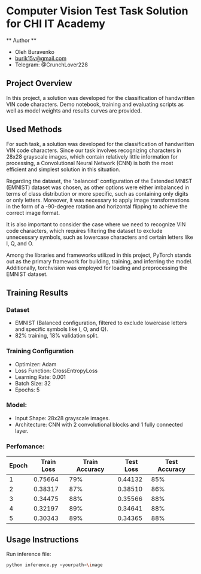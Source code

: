 # Computer Vision Test Task Solution for CHI IT Academy

** Author **
- Oleh Buravenko
- burik15v@gmail.com
- Telegram: @CrunchLover228

## Project Overview
In this project, a solution was developed for the classification of handwritten VIN code characters. Demo notebook, training and evaluating scripts as well as model weights and results curves are provided.

## Used Methods
For such task, a solution was developed for the classification of handwritten VIN code characters. Since our task involves recognizing characters in 28x28 grayscale images, which contain relatively little information for processing, a Convolutional Neural Network (CNN) is both the most efficient and simplest solution in this situation.

Regarding the dataset, the 'balanced' configuration of the Extended MNIST (EMNIST) dataset was chosen, as other options were either imbalanced in terms of class distribution or more specific, such as containing only digits or only letters. Moreover, it was necessary to apply image transformations in the form of a -90-degree rotation and horizontal flipping to achieve the correct image format.

It is also important to consider the case where we need to recognize VIN code characters, which requires filtering the dataset to exclude unnecessary symbols, such as lowercase characters and certain letters like I, Q, and O.

Among the libraries and frameworks utilized in this project, PyTorch stands out as the primary framework for building, training, and inferring the model. Additionally, torchvision was employed for loading and preprocessing the EMNIST dataset.

## Training Results

### Dataset
- EMNIST (Balanced configuration, filtered to exclude lowercase letters and specific symbols like I, O, and Q).
- 82% training, 18% validation split.

### Training Configuration
- Optimizer: Adam
- Loss Function: CrossEntropyLoss
- Learning Rate: 0.001
- Batch Size: 32
- Epochs: 5

### Model:
- Input Shape: 28x28 grayscale images.
- Architecture: CNN with 2 convolutional blocks and 1 fully connected layer.

### Perfomance:

| Epoch | Train Loss | Train Accuracy | Test Loss | Test Accuracy |
|-------|------------|----------------|-----------|---------------|
| 1     | 0.75664    | 79%            | 0.44132   | 85%           |
| 2     | 0.38317    | 87%            | 0.38510   | 86%           |
| 3     | 0.34475    | 88%            | 0.35566   | 88%           |
| 4     | 0.32197    | 89%            | 0.34641   | 88%           |
| 5     | 0.30343    | 89%            | 0.34365   | 88%           |

## Usage Instructions
Run inference file:
```bash
python inference.py <yourpath>\image
